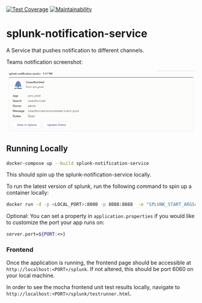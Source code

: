 [![Test Coverage](https://api.codeclimate.com/v1/badges/a1719884328523a5b49d/test_coverage)](https://codeclimate.com/github/akroon3r/splunk-notification-service/test_coverage) [![Maintainability](https://api.codeclimate.com/v1/badges/a1719884328523a5b49d/maintainability)](https://codeclimate.com/github/akroon3r/splunk-notification-service/maintainability)

# splunk-notification-service

A Service that pushes notification to different channels.

Teams notification screenshot:

![teams-message](docs/images/teams-notification.png)

## Running Locally

```bash
docker-compose up --build splunk-notification-service
```

This should spin up the splunk-notification-service locally.

To run the latest version of splunk, run the following command to spin up a container locally:

```bash
docker run -d -p <LOCAL_PORT>:8000 -p 8088:8088  -e "SPLUNK_START_ARGS=--accept-license" -e "SPLUNK_PASSWORD=<LOCAL_SPLUNK_PASSWORD>" --name <SPLUNK_CONTAINER_NAME> splunk/splunk:latest
```

Optional: You can set a property in `application.properties` if you would like to customize the port your app runs on:
```bash
server.port=${PORT:<>}
```

### Frontend

Once the application is running, the frontend page should be accessible at `http://localhost:<PORT>/splunk`. If not altered, this should be port 6060 on your local machine.

In order to see the mocha frontend unit test results locally, navigate to `http://localhost:<PORT>/splunk/testrunner.html`.
